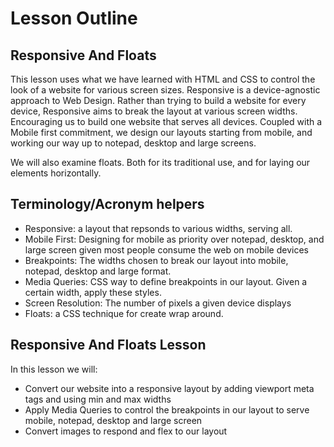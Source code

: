 # Lesson Outline

## Responsive And Floats
This lesson uses what we have learned with HTML and CSS to control the look of a website for various screen sizes. Responsive is a device-agnostic approach to Web Design. Rather than trying to build a website for every device, Responsive aims to break the layout at various screen widths. Encouraging us to build one website that serves all devices. Coupled with a Mobile first commitment, we design our layouts starting from mobile, and working our way up to notepad, desktop and large screens.

We will also examine floats. Both for its traditional use, and for laying our elements horizontally.

## Terminology/Acronym helpers
* Responsive: a layout that repsonds to various widths, serving all.
* Mobile First: Designing for mobile as priority over notepad, desktop, and large screen given most people consume the web on mobile devices
* Breakpoints: The widths chosen to break our layout into mobile, notepad, desktop and large format.
* Media Queries: CSS way to define breakpoints in our layout. Given a certain width, apply these styles.
* Screen Resolution: The number of pixels a given device displays
* Floats: a CSS technique for create wrap around.

## Responsive And Floats Lesson
In this lesson we will:

* Convert our website into a responsive layout by adding viewport meta tags and using min and max widths
* Apply Media Queries to control the breakpoints in our layout to serve mobile, notepad, desktop and large screen
* Convert images to respond and flex to our layout
